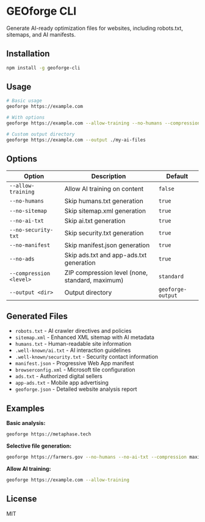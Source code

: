 # GEOforge CLI

Generate AI-ready optimization files for websites, including robots.txt, sitemaps, and AI manifests.

## Installation

```bash
npm install -g geoforge-cli
```

## Usage

```bash
# Basic usage
geoforge https://example.com

# With options
geoforge https://example.com --allow-training --no-humans --compression maximum

# Custom output directory
geoforge https://example.com --output ./my-ai-files
```

## Options

| Option | Description | Default |
|--------|-------------|---------|
| `--allow-training` | Allow AI training on content | `false` |
| `--no-humans` | Skip humans.txt generation | `true` |
| `--no-sitemap` | Skip sitemap.xml generation | `true` |
| `--no-ai-txt` | Skip ai.txt generation | `true` |
| `--no-security-txt` | Skip security.txt generation | `true` |
| `--no-manifest` | Skip manifest.json generation | `true` |
| `--no-ads` | Skip ads.txt and app-ads.txt generation | `true` |
| `--compression <level>` | ZIP compression level (none, standard, maximum) | `standard` |
| `--output <dir>` | Output directory | `geoforge-output` |

## Generated Files

- `robots.txt` - AI crawler directives and policies
- `sitemap.xml` - Enhanced XML sitemap with AI metadata
- `humans.txt` - Human-readable site information
- `.well-known/ai.txt` - AI interaction guidelines
- `.well-known/security.txt` - Security contact information
- `manifest.json` - Progressive Web App manifest
- `browserconfig.xml` - Microsoft tile configuration
- `ads.txt` - Authorized digital sellers
- `app-ads.txt` - Mobile app advertising
- `geoforge.json` - Detailed website analysis report

## Examples

**Basic analysis:**
```bash
geoforge https://metaphase.tech
```

**Selective file generation:**
```bash
geoforge https://farmers.gov --no-humans --no-ai-txt --compression maximum
```

**Allow AI training:**
```bash
geoforge https://example.com --allow-training
```

## License

MIT
